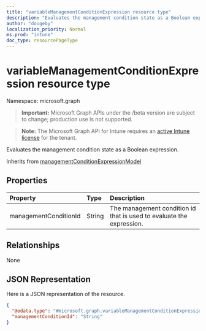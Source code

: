 ```yaml
---
title: "variableManagementConditionExpression resource type"
description: "Evaluates the management condition state as a Boolean expression."
author: "dougeby"
localization_priority: Normal
ms.prod: "intune"
doc_type: resourcePageType
---
```


# variableManagementConditionExpression resource type

Namespace: microsoft.graph

> **Important:** Microsoft Graph APIs under the /beta version are subject to change; production use is not supported.

> **Note:** The Microsoft Graph API for Intune requires an [active Intune license](https://go.microsoft.com/fwlink/?linkid=839381) for the tenant.

Evaluates the management condition state as a Boolean expression.


Inherits from [managementConditionExpressionModel](../resources/intune-fencing-managementconditionexpressionmodel.md)

## Properties
|Property|Type|Description|
|:---|:---|:---|
|managementConditionId|String|The management condition id that is used to evaluate the expression.|

## Relationships
None

## JSON Representation
Here is a JSON representation of the resource.
<!-- {
  "blockType": "resource",
  "@odata.type": "microsoft.graph.variableManagementConditionExpression"
}
-->
``` json
{
  "@odata.type": "#microsoft.graph.variableManagementConditionExpression",
  "managementConditionId": "String"
}
```





